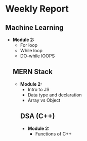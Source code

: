 <h1>Weekly Report</h1>

<h2>Machine Learning</h2>
<ul>
    <li><strong>Module 2:</strong>
        <ul>
            <li>For loop</li>
            <li>While loop</li>
            <li>DO-while lOOPS</li>
           
       
</ul>

<h2>MERN Stack</h2>
<ul>
    <li><strong>Module 2:</strong>
        <ul>
            <li>Intro to JS</li>
            <li>Data type and declaration</li>
            <li> Array vs Object</li>
            
        
    
</ul>

<h2>DSA (C++)</h2>
<ul>
    <li><strong>Module 2:</strong>
        <ul>
            <li>Functions of C++</li>
            
       
</ul>
